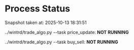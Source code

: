 # Process Status

Snapshot taken at: 2025-10-13 18:31:51

../wintrd/trade_algo.py --task price_update: **NOT RUNNING**

../wintrd/trade_algo.py --task buy_sell: **NOT RUNNING**

